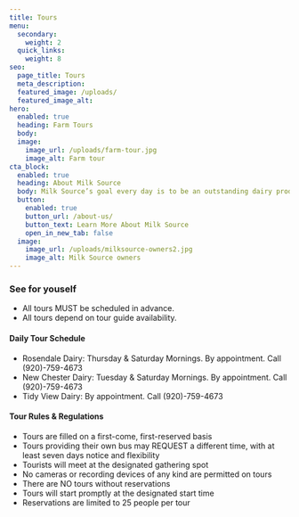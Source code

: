 ```yaml
---
title: Tours
menu:
  secondary:
    weight: 2
  quick_links:
    weight: 8
seo:
  page_title: Tours
  meta_description: 
  featured_image: /uploads/
  featured_image_alt: 
hero:
  enabled: true
  heading: Farm Tours
  body: 
  image:
    image_url: /uploads/farm-tour.jpg
    image_alt: Farm tour
cta_block:
  enabled: true
  heading: About Milk Source
  body: Milk Source’s goal every day is to be an outstanding dairy producer through quality care of animals, sustainable practices, environmental accountability and constant attention to detail. We are proud of our honest and considerate work force, and have earned a reputation as an outstanding place to work.
  button:
    enabled: true
    button_url: /about-us/
    button_text: Learn More About Milk Source
    open_in_new_tab: false
  image:
    image_url: /uploads/milksource-owners2.jpg
    image_alt: Milk Source owners
---
```

### See for youself
* All tours MUST be scheduled in advance.
* All tours depend on tour guide availability.

#### Daily Tour Schedule
* Rosendale Dairy: Thursday & Saturday Mornings. By appointment. Call (920)-759-4673
* New Chester Dairy: Tuesday & Saturday Mornings. By appointment. Call (920)-759-4673
* Tidy View Dairy: By appointment. Call (920)-759-4673

#### Tour Rules & Regulations
* Tours are filled on a first-come, first-reserved basis
* Tours providing their own bus may REQUEST a different time, with at least seven days notice and flexibility
* Tourists will meet at the designated gathering spot
* No cameras or recording devices of any kind are permitted on tours
* There are NO tours without reservations
* Tours will start promptly at the designated start time
* Reservations are limited to 25 people per tour